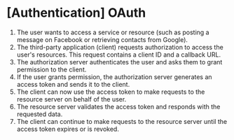 # \[Authentication] OAuth

1. The user wants to access a service or resource (such as posting a message on Facebook or retrieving contacts from Google).
2. The third-party application (client) requests authorization to access the user's resources. This request contains a client ID and a callback URL.
3. The authorization server authenticates the user and asks them to grant permission to the client.
4. If the user grants permission, the authorization server generates an access token and sends it to the client.
5. The client can now use the access token to make requests to the resource server on behalf of the user.
6. The resource server validates the access token and responds with the requested data.
7. The client can continue to make requests to the resource server until the access token expires or is revoked.
